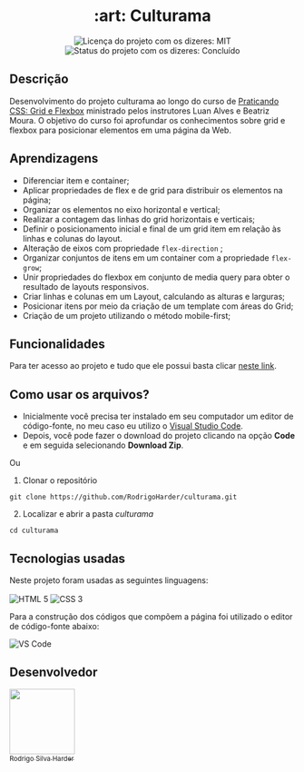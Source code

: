 <h1 align="center">:art: Culturama</h1>

<div>
  <p align="center">
    <img alt="Licença do projeto com os dizeres: MIT" src="https://img.shields.io/github/license/RodrigoHarder/culturama.svg">
    <img alt="Status do projeto com os dizeres: Concluído" src="https://img.shields.io/static/v1?label=Status&message=Concluído &color=green">
  </p>
</div>

## **Descrição**

Desenvolvimento do projeto culturama ao longo do curso de [Praticando CSS: Grid e Flexbox](https://cursos.alura.com.br/course/praticando-css-grid-flexbox) ministrado pelos instrutores Luan Alves e Beatriz Moura. O objetivo do curso foi aprofundar os conhecimentos sobre grid e flexbox para posicionar elementos em uma página da Web.

## **Aprendizagens** 

- Diferenciar item e container;
- Aplicar propriedades de flex e de grid para distribuir os elementos na página;
- Organizar os elementos no eixo horizontal e vertical;
- Realizar a contagem das linhas do grid horizontais e verticais;
- Definir o posicionamento inicial e final de um grid item em relação às linhas e colunas do layout.
- Alteração de eixos com propriedade `flex-direction` ;
- Organizar conjuntos de itens em um container com a propriedade `flex-grow`;
- Unir propriedades do flexbox em conjunto de media query para obter o resultado de layouts responsivos.
- Criar linhas e colunas em um Layout, calculando as alturas e larguras;
- Posicionar itens por meio da criação de um template com áreas do Grid;
- Criação de um projeto utilizando o método mobile-first;

## **Funcionalidades**

Para ter acesso ao projeto e tudo que ele possui basta clicar [neste link](https://rodrigoharder.github.io/culturama/).

## **Como usar os arquivos?**

- Inicialmente você precisa ter instalado em seu computador um editor de código-fonte, no meu caso eu utilizo o [Visual Studio Code](https://code.visualstudio.com/download). 
- Depois, você pode fazer o download do projeto clicando na opção **Code** e em seguida selecionando **Download Zip**.

Ou

1. Clonar o repositório

```
git clone https://github.com/RodrigoHarder/culturama.git
```
2. Localizar e abrir a pasta *culturama*

```
cd culturama
```

## **Tecnologias usadas**

Neste projeto foram usadas as seguintes linguagens:

<p>
 <img align="center" alt="HTML 5" src="https://img.shields.io/badge/HTML5-E34F26?style=for-the-badge&logo=html5&logoColor=white"> 
 <img align="center" alt="CSS 3" src="https://img.shields.io/badge/CSS3-1572B6?style=for-the-badge&logo=css3&logoColor=white">
</p>

Para a construção dos códigos que compõem a página foi utilizado o editor de código-fonte abaixo:

<img align="center" alt="VS Code" src="https://img.shields.io/badge/Visual_Studio-5C2D91?style=for-the-badge&logo=visual%20studio&logoColor=white">

## Desenvolvedor

[<img src="https://avatars.githubusercontent.com/u/114362538?v=4" width=115><br><sub>Rodrigo Silva Harder</sub>](https://github.com/RodrigoHarder)
